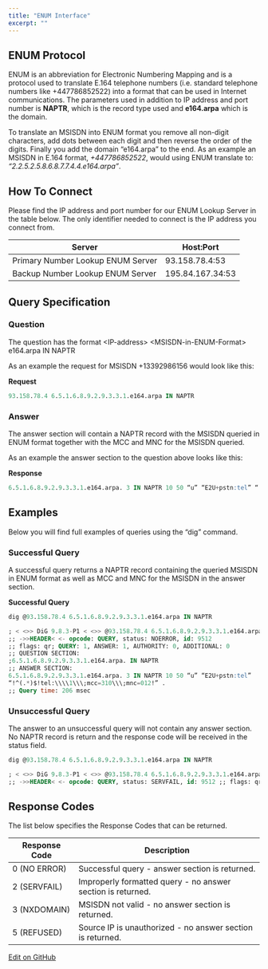 ```yaml
---
title: "ENUM Interface"
excerpt: ""
---
```

## ENUM Protocol

ENUM is an abbreviation for Electronic Numbering Mapping and is a protocol used to translate E.164 telephone numbers (i.e. standard telephone numbers like +447786852522) into a format that can be used in Internet communications. The parameters used in addition to IP address and port number is **NAPTR**, which is the record type used and **e164.arpa** which is the domain.

To translate an MSISDN into ENUM format you remove all non-digit characters, add dots between each digit and then reverse the order of the digits. Finally you add the domain “e164.arpa” to the end. As an example an MSISDN in E.164 format, *+447786852522*, would using ENUM translate to: *“2.2.5.2.5.8.6.8.7.7.4.4.e164.arpa”*.

## How To Connect

Please find the IP address and port number for our ENUM Lookup Server in the table below. The only identifier needed to connect is the IP address you connect from.

|          Server                         |     Host:Port             |
| --------------------------------- | ---------------- |
| Primary Number Lookup ENUM Server | 93.158.78.4:53   |
| Backup Number Lookup ENUM Server  | 195.84.167.34:53 |

## Query Specification

### Question

The question has the format \<IP-address\> \<MSISDN-in-ENUM-Format\> e164.arpa IN NAPTR

As an example the request for MSISDN +13392986156 would look like this:

**Request**
```sql
93.158.78.4 6.5.1.6.8.9.2.9.3.3.1.e164.arpa IN NAPTR

```


### Answer

The answer section will contain a NAPTR record with the MSISDN queried in ENUM format together with the MCC and MNC for the MSISDN queried.

As an example the answer section to the question above looks like this:

**Response**
```sql
6.5.1.6.8.9.2.9.3.3.1.e164.arpa. 3 IN NAPTR 10 50 “u” “E2U+pstn:tel” “!^(.*)$!tel:\\\\1\\\;mcc=310\\\;mnc=012!”

```


## Examples

Below you will find full examples of queries using the “dig” command.

### Successful Query

A successful query returns a NAPTR record containing the queried MSISDN in ENUM format as well as MCC and MNC for the MSISDN in the answer section.

**Successful Query**
```sql
dig @93.158.78.4 6.5.1.6.8.9.2.9.3.3.1.e164.arpa IN NAPTR

; < <>> DiG 9.8.3-P1 < <>> @93.158.78.4 6.5.1.6.8.9.2.9.3.3.1.e164.arpa IN NAPTR
;; ->>HEADER< <- opcode: QUERY, status: NOERROR, id: 9512
;; flags: qr; QUERY: 1, ANSWER: 1, AUTHORITY: 0, ADDITIONAL: 0
;; QUESTION SECTION:
;6.5.1.6.8.9.2.9.3.3.1.e164.arpa. IN NAPTR
;; ANSWER SECTION:
6.5.1.6.8.9.2.9.3.3.1.e164.arpa. 3 IN NAPTR 10 50 “u” “E2U+pstn:tel”
“!^(.*)$!tel:\\\\1\\\;mcc=310\\\;mnc=012!” .
;; Query time: 206 msec
```


### Unsuccessful Query

The answer to an unsuccessful query will not contain any answer section. No NAPTR record is return and the response code will be received in the status field.
```sql
dig @93.158.78.4 6.5.1.6.8.9.2.9.3.3.1.e164.arpa IN NAPTR

; < <>> DiG 9.8.3-P1 < <>> @93.158.78.4 6.5.1.6.8.9.2.9.3.3.1.e164.arpa IN NAPTR
;; ->>HEADER< <- opcode: QUERY, status: SERVFAIL, id: 9512 ;; flags: qr; QUERY: 1, ANSWER: 0, AUTHORITY: 0, ADDITIONAL: 0 ;; QUESTION SECTION: ;6.5.1.6.8.9.2.9.3.3.1.e164.arpa. IN NAPTR ;; Query time: 202 msec
```


## Response Codes

The list below specifies the Response Codes that can be returned.

|       Response Code            |                    Description                                         |
| ----------------- | ----------------------------------------------------------- |
| 0 (NO ERROR)      | Successful query - answer section is returned.              |
| 2 (SERVFAIL)      | Improperly formatted query - no answer section is returned. |
| 3 (NXDOMAIN)      | MSISDN not valid - no answer section is returned.           |
| 5 (REFUSED)       | Source IP is unauthorized - no answer section is returned.  |

<a class="edit-on-github" href="https://github.com/sinch/docs/blob/master/docs/number-lookup/number-lookup-enum-interface.md">Edit on GitHub</a>